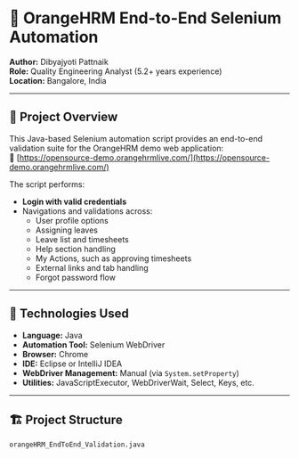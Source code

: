 # 🧪 OrangeHRM End-to-End Selenium Automation

**Author:** Dibyajyoti Pattnaik  
**Role:** Quality Engineering Analyst (5.2+ years experience)  
**Location:** Bangalore, India  

---

## 📄 Project Overview

This Java-based Selenium automation script provides an end-to-end validation suite for the OrangeHRM demo web application:  
🔗 [https://opensource-demo.orangehrmlive.com/](https://opensource-demo.orangehrmlive.com/)

The script performs:

- **Login with valid credentials**
- Navigations and validations across:
  - User profile options
  - Assigning leaves
  - Leave list and timesheets
  - Help section handling
  - My Actions, such as approving timesheets
  - External links and tab handling
  - Forgot password flow

---

## 🧰 Technologies Used

- **Language:** Java  
- **Automation Tool:** Selenium WebDriver  
- **Browser:** Chrome  
- **IDE:** Eclipse or IntelliJ IDEA  
- **WebDriver Management:** Manual (via `System.setProperty`)  
- **Utilities:** JavaScriptExecutor, WebDriverWait, Select, Keys, etc.

---

## 🏗️ Project Structure

```text
orangeHRM_EndToEnd_Validation.java

